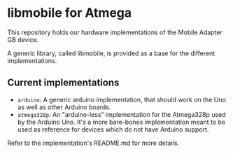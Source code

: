 libmobile for Atmega
====================

This repository holds our hardware implementations of the Mobile Adapter GB device.

A generic library, called libmobile, is provided as a base for the different implementations.

Current implementations
-----------------------

- `arduino`: A generic arduino implementation, that should work on the Uno as well as other Arduino boards.
- `atmega328p`: An "arduino-less" implementation for the Atmega328p used by the Arduino Uno. It's a more bare-bones implementation meant to be used as reference for devices which do not have Arduino support.

Refer to the implementation's README.md for more details.
